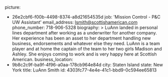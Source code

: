 picture:
  - 26e2cbf6-f00b-4498-8374-a8d21654535d
job: 'Mission Control - P&C UW Assistant'
email_address: lsmith@scottishamerican.com
phone_number: 718-906-5328
biography: >
  LuAnn landed in personal lines department after working as a underwriter for another company. Her
  experience has been an asset to her department handling new business, endorsements and whatever else
  they need. LuAnn is a team player and at home the captain of the team to her two girls Madison and
  Ashley. She enjoys coming to work and is very happy here at Scottish American.
business_location:
  - 9b8c2c9f-ba9f-4f96-a0aa-178cb964e84d
city: Staten Island
state: New York
title: LuAnn Smith
id: 4303fc77-4e4e-41c1-bbd9-0c594ee65813
